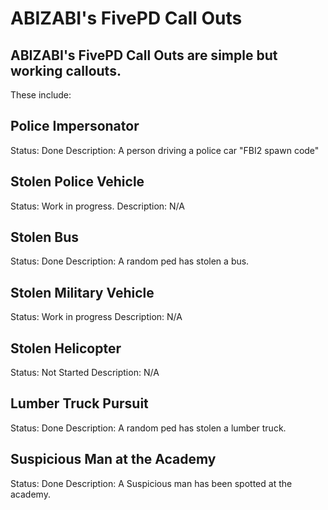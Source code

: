 # ABIZABI's FivePD Call Outs


## ABIZABI's FivePD Call Outs are simple but working callouts.

These include:
  ## Police Impersonator 
  Status: Done
  Description: A person driving a police car "FBI2 spawn code"
  
  ## Stolen Police Vehicle 
  Status: Work in progress.
  Description: N/A
  
  ## Stolen Bus
  Status: Done
  Description: A random ped has stolen a bus. 
  
  ## Stolen Military Vehicle
  Status: Work in progress
  Description: N/A
  
  ## Stolen Helicopter
  Status: Not Started
  Description: N/A
  
  ## Lumber Truck Pursuit
  Status: Done
  Description: A random ped has stolen a lumber truck.

  ## Suspicious Man at the Academy
  Status: Done
  Description: A Suspicious man has been spotted at the academy.
